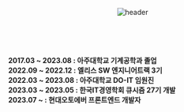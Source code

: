 <div align="center">
  
![header](https://capsule-render.vercel.app/api?type=Rounded&color=FCF8E8&height=200&section=header&text=🏋🏼‍♀️Subin%20Lee😎&fontSize=50&fontColor=100720)
</div>
<br/>
<br/>
<br/>

<strong>2017.03 ~ 2023.08 : 아주대학교 기계공학과 졸업</strong> <br/>
<strong> 2022.09 ~ 2022.12 : 엘리스 SW 엔지니어트랙 3기</strong> <br/>
<strong> 2022.03 ~ 2023.08 : 아주대학교 DO-IT 임원진</strong> <br/>
<strong>2023.03 ~ 2023.05 : 한국IT경영학회 큐시즘 27기 개발</strong> <br/>
<strong>2023.07 ~ : 현대오토에버 프론트엔드 개발자 </strong> <br/>

